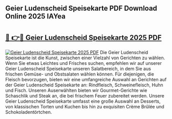 ## Geier Ludenscheid Speisekarte PDF Download Online 2025 IAYea

# <h2><a href="http://gcalsi.nevu.top/?p=Geier+Ludenscheid+Speisekarte">🔗 👉🔴 Geier Ludenscheid Speisekarte 2025 PDF</a></h2>

[![Geier Ludenscheid Speisekarte 2025 PDF](https://i.imgur.com/dBaPXMq.png)](http://gcalsi.nevu.top/?p=Geier+Ludenscheid+Speisekarte)
Die Geier Ludenscheid Speisekarte ist die Kunst, zwischen einer Vielzahl von Gerichten zu wählen. Wenn Sie etwas Leichtes und Frisches suchen, empfehlen wir auf unserer Geier Ludenscheid Speisekarte unseren Salatbereich, in dem Sie aus frischen Gemüse- und Obstsalaten wählen können. Für diejenigen, die Fleisch bevorzugen, bieten wir eine umfangreiche Auswahl an Gerichten auf der Geier Ludenscheid Speisekarte an: Rindfleisch, Schweinefleisch, Huhn und Fisch. Unseren Auserwählten bieten wir Gourmet-Gerichte wie Schaschlik und Steak an, die bei frischem Feuer zubereitet werden. Unsere Geier Ludenscheid Speisekarte umfasst eine große Auswahl an Desserts, von klassischen Torten und Kuchen bis hin zu exquisiten Crème Brûlée und Schokoladentörtchen.
